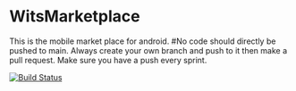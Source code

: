 # WitsMarketplace
This is the mobile market place for android.
#No code should directly be pushed to main.
Always create your own branch and push to it then make a pull request.
Make sure you have a push every sprint.


[![Build Status](https://app.travis-ci.com/Fankholor/WitsMarketplace.svg?token=6Xkc7TEbxbqn4EFzQ6F8&branch=main)](https://app.travis-ci.com/Fankholor/WitsMarketplace)
